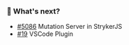 ### 🔮 What's next?

- [#5086](https://github.com/stryker-mutator/stryker-js/pull/5086) Mutation Server in StrykerJS
- [#19](https://github.com/stryker-mutator/editor-plugins/issues/19) VSCode Plugin